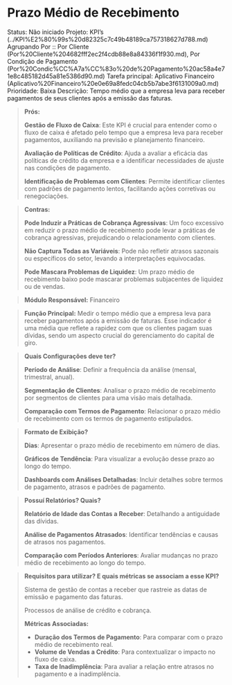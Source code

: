 # Prazo Médio de Recebimento

Status: Não iniciado
Projeto: KPI’s (../KPI%E2%80%99s%20d82325c7c49b48189ca757318627d788.md)
Agrupando Por :: Por Cliente (Por%20Cliente%204682fff2ec2f4cdb88e8a84336f1f930.md), Por Condição de Pagamento (Por%20Condic%CC%A7a%CC%83o%20de%20Pagamento%20ac58a4e71e8c485182d45a81e5386d90.md)
Tarefa principal: Aplicativo Financeiro (Aplicativo%20Financeiro%20e0e69a8fedc04cb5b7abe3f6131009a0.md)
Prioridade: Baixa
Descrição: Tempo médio que a empresa leva para receber pagamentos de seus clientes após a emissão das faturas.

> **Prós:**
> 
> 
> **Gestão de Fluxo de Caixa**: Este KPI é crucial para entender como o fluxo de caixa é afetado pelo tempo que a empresa leva para receber pagamentos, auxiliando na previsão e planejamento financeiro.
> 
> **Avaliação de Políticas de Crédito**: Ajuda a avaliar a eficácia das políticas de crédito da empresa e a identificar necessidades de ajuste nas condições de pagamento.
> 
> **Identificação de Problemas com Clientes**: Permite identificar clientes com padrões de pagamento lentos, facilitando ações corretivas ou renegociações.
> 

> **Contras:**
> 
> 
> **Pode Induzir a Práticas de Cobrança Agressivas**: Um foco excessivo em reduzir o prazo médio de recebimento pode levar a práticas de cobrança agressivas, prejudicando o relacionamento com clientes.
> 
> **Não Captura Todas as Variáveis**: Pode não refletir atrasos sazonais ou específicos do setor, levando a interpretações equivocadas.
> 
> **Pode Mascara Problemas de Liquidez**: Um prazo médio de recebimento baixo pode mascarar problemas subjacentes de liquidez ou de vendas.
> 

> **Módulo Responsável:**
Financeiro
> 

> **Função Principal:**
Medir o tempo médio que a empresa leva para receber pagamentos após a emissão de faturas. Esse indicador é uma média que reflete a rapidez com que os clientes pagam suas dívidas, sendo um aspecto crucial do gerenciamento do capital de giro.
> 

> **Quais Configurações deve ter?**
> 
> 
> **Período de Análise**: Definir a frequência da análise (mensal, trimestral, anual).
> 
> **Segmentação de Clientes**: Analisar o prazo médio de recebimento por segmentos de clientes para uma visão mais detalhada.
> 
> **Comparação com Termos de Pagamento**: Relacionar o prazo médio de recebimento com os termos de pagamento estipulados.
> 

> **Formato de Exibição?**
> 
> 
> **Dias**: Apresentar o prazo médio de recebimento em número de dias.
> 
> **Gráficos de Tendência**: Para visualizar a evolução desse prazo ao longo do tempo.
> 
> **Dashboards com Análises Detalhadas**: Incluir detalhes sobre termos de pagamento, atrasos e padrões de pagamento.
> 

> **Possuí Relatórios? Quais?**
> 
> 
> **Relatório de Idade das Contas a Receber**: Detalhando a antiguidade das dívidas.
> 
> **Análise de Pagamentos Atrasados**: Identificar tendências e causas de atrasos nos pagamentos.
> 
> **Comparação com Períodos Anteriores**: Avaliar mudanças no prazo médio de recebimento ao longo do tempo.
> 

> **Requisitos para utilizar? E quais métricas se associam a esse KPI?**
> 
> 
> Sistema de gestão de contas a receber que rastreie as datas de emissão e pagamento das faturas.
> 
> Processos de análise de crédito e cobrança.
> 
> **Métricas Associadas:**
> 
> - **Duração dos Termos de Pagamento**: Para comparar com o prazo médio de recebimento real.
> - **Volume de Vendas a Crédito**: Para contextualizar o impacto no fluxo de caixa.
> - **Taxa de Inadimplência**: Para avaliar a relação entre atrasos no pagamento e a inadimplência.